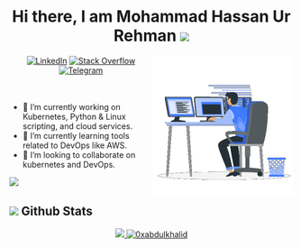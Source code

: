 <h1 align="center"><b>Hi there, I am Mohammad Hassan Ur Rehman </b><img src="https://media.giphy.com/media/hvRJCLFzcasrR4ia7z/giphy.gif" width="35"></h1>

<picture> <img align="right" src="https://github.com/0xAbdulKhalid/0xAbdulKhalid/raw/main/assets/mdImages/Right_Side.gif" width = 250px></picture>
<div align=center>
        <a href="https://www.linkedin.com/in/mhassaankhokhar/"><img src="https://img.shields.io/badge/Linkedin-0077b5?style=flat&logo=linkedin" alt="LinkedIn" /></a>      
        <a href="https://stackoverflow.com/users/15378038/mhassaankhokhar"><img src="https://img.shields.io/badge/Stack Overflow-f48024?style=flat&logo=stackoverflow&logoColor=white" alt="Stack Overflow" /></a>
        <a href="https://t.me/mhassaankhokhar"><img src="https://img.shields.io/badge/Telegram-0088cc?style=flat&logo=telegram" alt="Telegram" /></a>
</div>
<br><br>

- 🔭 I’m currently working on Kubernetes, Python & Linux scripting, and cloud services.
- 🌱 I’m currently learning tools related to DevOps like AWS.
- 👯 I’m looking to collaborate on kubernetes and DevOps.
<!-- - ⚡ Fun fact:  -->
<img src="https://user-images.githubusercontent.com/73097560/115834477-dbab4500-a447-11eb-908a-139a6edaec5c.gif"><br>
## <img src="https://media.giphy.com/media/iY8CRBdQXODJSCERIr/giphy.gif" width="35"><b> Github Stats </b>
<div align="center">

<a href="https://github.com/0xabdulkhalid/">
  <img src="https://github-readme-stats.vercel.app/api?username=mhassaankhokhar&include_all_commits=true&count_private=true&show_icons=true&line_height=20&title_color=7A7ADB&icon_color=2234AE&text_color=D3D3D3&bg_color=0,000000,130F40" width="450"/>
  <img src="https://github-readme-stats.vercel.app/api/top-langs?username=mhassaankhokhar&show_icons=true&locale=en&layout=compact&line_height=20&title_color=7A7ADB&icon_color=2234AE&text_color=D3D3D3&bg_color=0,000000,130F40" width="375"  alt="0xabdulkhalid"/>

</a>
</div>

